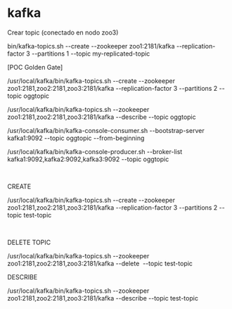 # kafka

Crear topic (conectado en nodo zoo3)

bin/kafka-topics.sh --create --zookeeper zoo1:2181/kafka --replication-factor 3 --partitions 1 --topic my-replicated-topic

[POC Golden Gate] 

/usr/local/kafka/bin/kafka-topics.sh --create --zookeeper zoo1:2181,zoo2:2181,zoo3:2181/kafka --replication-factor 3 --partitions 2 --topic oggtopic 

/usr/local/kafka/bin/kafka-topics.sh --zookeeper zoo1:2181,zoo2:2181,zoo3:2181/kafka --describe --topic oggtopic 

/usr/local/kafka/bin/kafka-console-consumer.sh --bootstrap-server kafka1:9092 --topic oggtopic --from-beginning 

/usr/local/kafka/bin/kafka-console-producer.sh --broker-list kafka1:9092,kafka2:9092,kafka3:9092 --topic oggtopic 

 

CREATE 

/usr/local/kafka/bin/kafka-topics.sh --create --zookeeper zoo1:2181,zoo2:2181,zoo3:2181/kafka --replication-factor 3 --partitions 2 --topic test-topic 

 

DELETE TOPIC  

/usr/local/kafka/bin/kafka-topics.sh --zookeeper zoo1:2181,zoo2:2181,zoo3:2181/kafka --delete  --topic test-topic 
 

DESCRIBE 

/usr/local/kafka/bin/kafka-topics.sh --zookeeper zoo1:2181,zoo2:2181,zoo3:2181/kafka --describe --topic test-topic 
